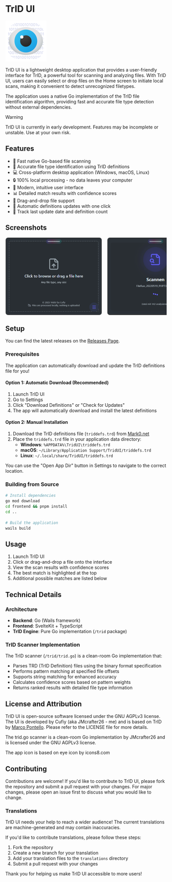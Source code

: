 # TrID UI

<img src="./icon.png" alt="TrID UI Icon" style="width: 128px; height: 128px;" />

TrID UI is a lightweight desktop application that provides a user-friendly interface for TrID, a powerful tool for scanning and analyzing files. With TrID UI, users can easily select or drop files on the Home screen to initiate local scans, making it convenient to detect unrecognized filetypes.

The application uses a native Go implementation of the TrID file identification algorithm, providing fast and accurate file type detection without external dependencies.

> [!WARNING]  
> TrID UI is currently in early development. Features may be incomplete or unstable. Use at your own risk.

## Features

- 🚀 Fast native Go-based file scanning
- 🎯 Accurate file type identification using TrID definitions
- 💻 Cross-platform desktop application (Windows, macOS, Linux)
- 🔒 100% local processing - no data leaves your computer
- 🎨 Modern, intuitive user interface
- 📊 Detailed match results with confidence scores
- 🔄 Drag-and-drop file support
- 🔁 Automatic definitions updates with one click
- 📅 Track last update date and definition count

## Screenshots

<div style="display: flex; gap: 16px; overflow-x: auto;">
  <img src="./.github/screenshots/1.png" alt="TrID UI Screenshot 1" style="width: 300px; border: 1px solid #ccc; border-radius: 8px;" />
  <img src="./.github/screenshots/2.png" alt="TrID UI Screenshot 2" style="width: 300px; border: 1px solid #ccc; border-radius: 8px;" />
  <img src="./.github/screenshots/3.png" alt="TrID UI Screenshot 3" style="width: 300px; border: 1px solid #ccc; border-radius: 8px;" />
  <img src="./.github/screenshots/4.png" alt="TrID UI Screenshot 4" style="width: 300px; border: 1px solid #ccc; border-radius: 8px;" />
  <img src="./.github/screenshots/5.png" alt="TrID UI Screenshot 5" style="width: 300px; border: 1px solid #ccc; border-radius: 8px;" />
</div>

## Setup

You can find the latest releases on the [Releases Page](https://github.com/JMcrafter26/TridUI/releases).

### Prerequisites

The application can automatically download and update the TrID definitions file for you!

#### Option 1: Automatic Download (Recommended)

1. Launch TrID UI
2. Go to Settings
3. Click "Download Definitions" or "Check for Updates"
4. The app will automatically download and install the latest definitions

#### Option 2: Manual Installation

1. Download the TrID definitions file (`triddefs.trd`) from [Mark0.net](https://mark0.net/soft-trid-deflist.html)
2. Place the `triddefs.trd` file in your application data directory:
   - **Windows**: `%APPDATA%\TridUI\triddefs.trd`
   - **macOS**: `~/Library/Application Support/TridUI/triddefs.trd`
   - **Linux**: `~/.local/share/TridUI/triddefs.trd`

You can use the "Open App Dir" button in Settings to navigate to the correct location.

### Building from Source

```bash
# Install dependencies
go mod download
cd frontend && pnpm install
cd ..

# Build the application
wails build
```

## Usage

1. Launch TrID UI
2. Click or drag-and-drop a file onto the interface
3. View the scan results with confidence scores
4. The best match is highlighted at the top
5. Additional possible matches are listed below

## Technical Details

### Architecture

- **Backend**: Go (Wails framework)
- **Frontend**: SvelteKit + TypeScript
- **TrID Engine**: Pure Go implementation (`/trid` package)

### TrID Scanner Implementation

The TrID scanner (`/trid/trid.go`) is a clean-room Go implementation that:

- Parses TRD (TrID Definition) files using the binary format specification
- Performs pattern matching at specified file offsets
- Supports string matching for enhanced accuracy
- Calculates confidence scores based on pattern weights
- Returns ranked results with detailed file type information

## License and Attribution

TrID UI is open-source software licensed under the GNU AGPLv3 license. The UI is developed by Cufiy (aka JMcrafter26 - me) and is based on TrID by [Marco Pontello](https://mark0.net/).
Please refer to the LICENSE file for more details.

The trid.go scanner is a clean-room Go implementation by JMcrafter26 and is licensed under the GNU AGPLv3 license.

The app icon is based on eye icon by icons8.com

## Contributing

Contributions are welcome! If you'd like to contribute to TrID UI, please fork the repository and submit a pull request with your changes. For major changes, please open an issue first to discuss what you would like to change.

### Translations

TrID UI needs your help to reach a wider audience! The current translations are machine-generated and may contain inaccuracies.

If you'd like to contribute translations, please follow these steps:

1. Fork the repository
2. Create a new branch for your translation
3. Add your translation files to the `translations` directory
4. Submit a pull request with your changes

Thank you for helping us make TrID UI accessible to more users!
